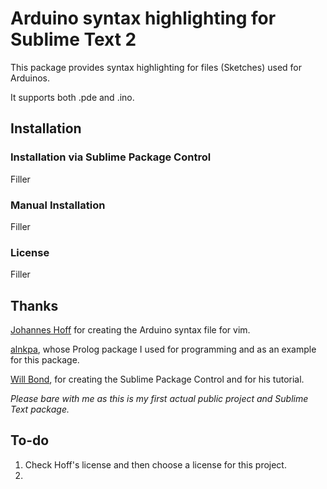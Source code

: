 # Arduino syntax highlighting for Sublime Text 2 #

This package provides syntax highlighting for files (Sketches) used for
Arduinos.

It supports both .pde and .ino.

## Installation ##

### Installation via Sublime Package Control ###

Filler

### Manual Installation ###

Filler

### License ###

Filler

## Thanks ##

[Johannes Hoff][1] for creating the Arduino syntax file for vim.

[alnkpa][2], whose Prolog package I used for programming and as an example
for this package.

[Will Bond][3], for creating the Sublime Package Control and for his tutorial.

[1]: http://www.vim.org/scripts/script.php?script_id=2654
[2]: https://github.com/alnkpa/sublimeprolog
[3]: http://net.tutsplus.com/tutorials/python-tutorials/how-to-create-a-sublime-text-2-plugin/

*Please bare with me as this is my first actual public project and Sublime
Text package.*

## To-do

1. Check Hoff's license and then choose a license for this project.
2. 
